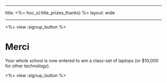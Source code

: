 * * *

title: <%= hoc_s(:title_prizes_thanks) %> layout: wide

* * *

<%= view :signup_button %>

# Merci

Your whole school is now entered to win a class-set of laptops (or $10,000 for other technology).

<%= view :signup_button %>
